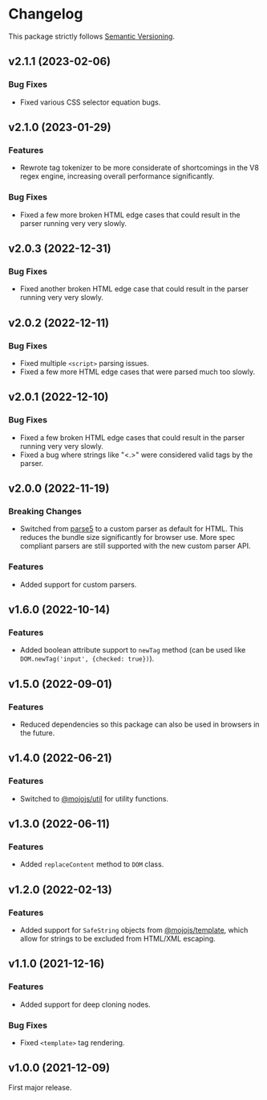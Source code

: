 
# Changelog

This package strictly follows [Semantic Versioning](https://semver.org).

## v2.1.1 (2023-02-06)

### Bug Fixes

  * Fixed various CSS selector equation bugs.

## v2.1.0 (2023-01-29)

### Features

  * Rewrote tag tokenizer to be more considerate of shortcomings in the V8 regex engine, increasing overall performance
    significantly.

### Bug Fixes

  * Fixed a few more broken HTML edge cases that could result in the parser running very very slowly.

## v2.0.3 (2022-12-31)

### Bug Fixes

  * Fixed another broken HTML edge case that could result in the parser running very very slowly.

## v2.0.2 (2022-12-11)

### Bug Fixes

  * Fixed multiple `<script>` parsing issues.
  * Fixed a few more HTML edge cases that were parsed much too slowly.

## v2.0.1 (2022-12-10)

### Bug Fixes

  * Fixed a few broken HTML edge cases that could result in the parser running very very slowly.
  * Fixed a bug where strings like "<.>" were considered valid tags by the parser.

## v2.0.0 (2022-11-19)

### Breaking Changes

  * Switched from [parse5](https://www.npmjs.com/package/parse5) to a custom parser as default for HTML. This reduces
    the bundle size significantly for browser use. More spec compliant parsers are still supported with the new custom
    parser API.

### Features

  * Added support for custom parsers.

## v1.6.0 (2022-10-14)

### Features

  * Added boolean attribute support to `newTag` method (can be used like `DOM.newTag('input', {checked: true})`).

## v1.5.0 (2022-09-01)

### Features

  * Reduced dependencies so this package can also be used in browsers in the future.

## v1.4.0 (2022-06-21)

### Features

  * Switched to [@mojojs/util](https://www.npmjs.com/package/@mojojs/util) for utility functions.

## v1.3.0 (2022-06-11)

### Features

  * Added `replaceContent` method to `DOM` class.

## v1.2.0 (2022-02-13)

### Features

  * Added support for `SafeString` objects from [@mojojs/template](https://www.npmjs.com/package/@mojojs/template),
    which allow for strings to be excluded from HTML/XML escaping.

## v1.1.0 (2021-12-16)

### Features

  * Added support for deep cloning nodes.

### Bug Fixes

  * Fixed `<template>` tag rendering.

## v1.0.0 (2021-12-09)

First major release.
